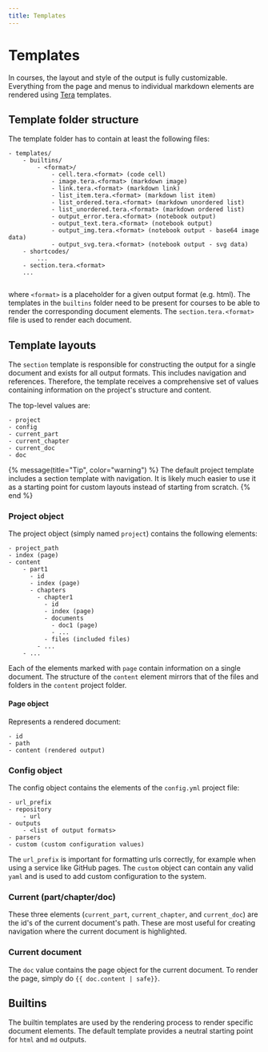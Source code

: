 ```yaml
---
title: Templates
---
```


# Templates

In courses, the layout and style of the output is fully customizable. Everything from the page and menus to individual 
markdown elements are rendered using [Tera](https://tera.netlify.app/) templates.  

## Template folder structure

The template folder has to contain at least the following files:

```text
- templates/
    - builtins/
        - <format>/
            - cell.tera.<format> (code cell)
            - image.tera.<format> (markdown image)
            - link.tera.<format> (markdown link)
            - list_item.tera.<format> (markdown list item)
            - list_ordered.tera.<format> (markdown unordered list)
            - list_unordered.tera.<format> (markdown ordered list)
            - output_error.tera.<format> (notebook output)
            - output_text.tera.<format> (notebook output)
            - output_img.tera.<format> (notebook output - base64 image data)
            - output_svg.tera.<format> (notebook output - svg data)
    - shortcodes/
        ...
    - section.tera.<format>
    ...
    
```

where `<format>` is a placeholder for a given output format (e.g. html). The templates in the `builtins` folder need to 
be present for courses to be able to render the corresponding document elements. The `section.tera.<format>` file is 
used to render each document. 

## Template layouts
The `section` template is responsible for constructing the output for a single document and exists for all output 
formats. This includes navigation and references. Therefore, the template receives a comprehensive set of values 
containing information on the project's structure and content.

The top-level values are:
```text
- project
- config
- current_part
- current_chapter
- current_doc
- doc
```

{% message(title="Tip", color="warning") %}
The default project template includes a section template with navigation. It is likely much easier to use it as a starting
point for custom layouts instead of starting from scratch.
{% end %}

### Project object
The project object (simply named `project`) contains the following elements:

```text
- project_path
- index (page)
- content
    - part1
      - id
      - index (page)
      - chapters
        - chapter1
          - id
          - index (page)
          - documents
            - doc1 (page)
            - ...
          - files (included files)
        - ...
    - ...
```

Each of the elements marked with `page` contain information on a single document. The structure of the `content` element
mirrors that of the files and folders in the `content` project folder.

#### Page object
Represents a rendered document:


```text
- id
- path
- content (rendered output)
```


### Config object
The config object contains the elements of the `config.yml` project file:

```text
- url_prefix
- repository
    - url
- outputs
    - <list of output formats>
- parsers
- custom (custom configuration values)
```

The `url_prefix` is important for formatting urls correctly, for example when using a service like GitHub pages. The 
`custom` object can contain any valid `yaml` and is used to add custom configuration to the system.


### Current (part/chapter/doc)
These three elements (`current_part`, `current_chapter`, and `current_doc`) are the id's of the current document's path. These are most useful for creating navigation where 
the current document is highlighted.

### Current document
The `doc` value contains the page object for the current document. To render the page, simply do `{{ doc.content | safe}}`.


## Builtins
The builtin templates are used by the rendering process to render specific document elements. The default template 
provides a neutral starting point for `html` and `md` outputs.



